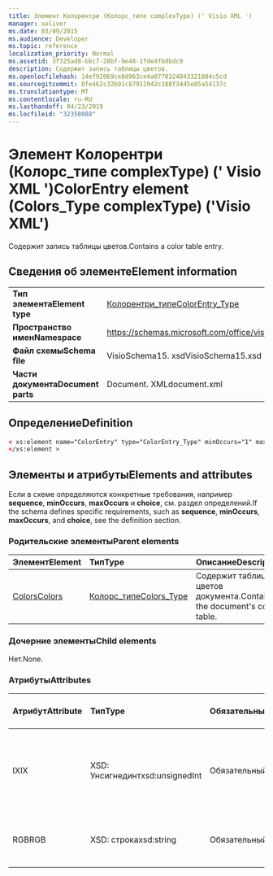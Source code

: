 ```yaml
---
title: Элемент Колорентри (Колорс_типе complexType) (' Visio XML ')
manager: soliver
ms.date: 03/09/2015
ms.audience: Developer
ms.topic: reference
localization_priority: Normal
ms.assetid: 3f325ad8-bbc7-28bf-9e48-1fde4fbdbdc0
description: Содержит запись таблицы цветов.
ms.openlocfilehash: 14ef92069ce8d963ce4a0770324843321804c5cd
ms.sourcegitcommit: 8fe462c32b91c87911942c188f3445e85a54137c
ms.translationtype: MT
ms.contentlocale: ru-RU
ms.lasthandoff: 04/23/2019
ms.locfileid: "32358088"
---
```

# <a name="colorentry-element-colorstype-complextype-visio-xml"></a><span data-ttu-id="2767d-103">Элемент Колорентри (Колорс_типе complexType) (' Visio XML ')</span><span class="sxs-lookup"><span data-stu-id="2767d-103">ColorEntry element (Colors_Type complexType) ('Visio XML')</span></span>

<span data-ttu-id="2767d-104">Содержит запись таблицы цветов.</span><span class="sxs-lookup"><span data-stu-id="2767d-104">Contains a color table entry.</span></span>
  
## <a name="element-information"></a><span data-ttu-id="2767d-105">Сведения об элементе</span><span class="sxs-lookup"><span data-stu-id="2767d-105">Element information</span></span>

|||
|:-----|:-----|
|<span data-ttu-id="2767d-106">**Тип элемента**</span><span class="sxs-lookup"><span data-stu-id="2767d-106">**Element type**</span></span> <br/> |[<span data-ttu-id="2767d-107">Колорентри_типе</span><span class="sxs-lookup"><span data-stu-id="2767d-107">ColorEntry_Type</span></span>](colorentry_type-complextypevisio-xml.md) <br/> |
|<span data-ttu-id="2767d-108">**Пространство имен**</span><span class="sxs-lookup"><span data-stu-id="2767d-108">**Namespace**</span></span> <br/> |https://schemas.microsoft.com/office/visio/2012/main  <br/> |
|<span data-ttu-id="2767d-109">**Файл схемы**</span><span class="sxs-lookup"><span data-stu-id="2767d-109">**Schema file**</span></span> <br/> |<span data-ttu-id="2767d-110">VisioSchema15. xsd</span><span class="sxs-lookup"><span data-stu-id="2767d-110">VisioSchema15.xsd</span></span>  <br/> |
|<span data-ttu-id="2767d-111">**Части документа**</span><span class="sxs-lookup"><span data-stu-id="2767d-111">**Document parts**</span></span> <br/> |<span data-ttu-id="2767d-112">Document. XML</span><span class="sxs-lookup"><span data-stu-id="2767d-112">document.xml</span></span>  <br/> |
   
## <a name="definition"></a><span data-ttu-id="2767d-113">Определение</span><span class="sxs-lookup"><span data-stu-id="2767d-113">Definition</span></span>

```XML
< xs:element name="ColorEntry" type="ColorEntry_Type" minOccurs="1" maxOccurs="unbounded" >
</xs:element >
```

## <a name="elements-and-attributes"></a><span data-ttu-id="2767d-114">Элементы и атрибуты</span><span class="sxs-lookup"><span data-stu-id="2767d-114">Elements and attributes</span></span>

<span data-ttu-id="2767d-115">Если в схеме определяются конкретные требования, например **sequence**, **minOccurs**, **maxOccurs** и **choice**, см. раздел определений.</span><span class="sxs-lookup"><span data-stu-id="2767d-115">If the schema defines specific requirements, such as **sequence**, **minOccurs**, **maxOccurs**, and **choice**, see the definition section.</span></span> 
  
### <a name="parent-elements"></a><span data-ttu-id="2767d-116">Родительские элементы</span><span class="sxs-lookup"><span data-stu-id="2767d-116">Parent elements</span></span>

|<span data-ttu-id="2767d-117">**Элемент**</span><span class="sxs-lookup"><span data-stu-id="2767d-117">**Element**</span></span>|<span data-ttu-id="2767d-118">**Тип**</span><span class="sxs-lookup"><span data-stu-id="2767d-118">**Type**</span></span>|<span data-ttu-id="2767d-119">**Описание**</span><span class="sxs-lookup"><span data-stu-id="2767d-119">**Description**</span></span>|
|:-----|:-----|:-----|
|[<span data-ttu-id="2767d-120">Colors</span><span class="sxs-lookup"><span data-stu-id="2767d-120">Colors</span></span>](colors-element-visiodocument_type-complextypevisio-xml.md) <br/> |[<span data-ttu-id="2767d-121">Колорс_типе</span><span class="sxs-lookup"><span data-stu-id="2767d-121">Colors_Type</span></span>](colors_type-complextypevisio-xml.md) <br/> |<span data-ttu-id="2767d-122">Содержит таблицу цветов документа.</span><span class="sxs-lookup"><span data-stu-id="2767d-122">Contains the document's color table.</span></span>  <br/> |
   
### <a name="child-elements"></a><span data-ttu-id="2767d-123">Дочерние элементы</span><span class="sxs-lookup"><span data-stu-id="2767d-123">Child elements</span></span>

<span data-ttu-id="2767d-124">Нет.</span><span class="sxs-lookup"><span data-stu-id="2767d-124">None.</span></span>
  
### <a name="attributes"></a><span data-ttu-id="2767d-125">Атрибуты</span><span class="sxs-lookup"><span data-stu-id="2767d-125">Attributes</span></span>

|<span data-ttu-id="2767d-126">**Атрибут**</span><span class="sxs-lookup"><span data-stu-id="2767d-126">**Attribute**</span></span>|<span data-ttu-id="2767d-127">**Тип**</span><span class="sxs-lookup"><span data-stu-id="2767d-127">**Type**</span></span>|<span data-ttu-id="2767d-128">**Обязательный**</span><span class="sxs-lookup"><span data-stu-id="2767d-128">**Required**</span></span>|<span data-ttu-id="2767d-129">**Описание**</span><span class="sxs-lookup"><span data-stu-id="2767d-129">**Description**</span></span>|<span data-ttu-id="2767d-130">**Возможные значения**</span><span class="sxs-lookup"><span data-stu-id="2767d-130">**Possible values**</span></span>|
|:-----|:-----|:-----|:-----|:-----|
|<span data-ttu-id="2767d-131">IX</span><span class="sxs-lookup"><span data-stu-id="2767d-131">IX</span></span>  <br/> |<span data-ttu-id="2767d-132">XSD: Унсигнединт</span><span class="sxs-lookup"><span data-stu-id="2767d-132">xsd:unsignedInt</span></span>  <br/> |<span data-ttu-id="2767d-133">Обязательный</span><span class="sxs-lookup"><span data-stu-id="2767d-133">required</span></span>  <br/> |<span data-ttu-id="2767d-134">Отсчитываемый от нуля индекс элемента в его родительском элементе.</span><span class="sxs-lookup"><span data-stu-id="2767d-134">The zero-based index of the element within its parent element.</span></span>  <br/> |<span data-ttu-id="2767d-135">Значения типа XSD: Унсигнединт.</span><span class="sxs-lookup"><span data-stu-id="2767d-135">Values of the xsd:unsignedInt type.</span></span>  <br/> |
|<span data-ttu-id="2767d-136">RGB</span><span class="sxs-lookup"><span data-stu-id="2767d-136">RGB</span></span>  <br/> |<span data-ttu-id="2767d-137">XSD: строка</span><span class="sxs-lookup"><span data-stu-id="2767d-137">xsd:string</span></span>  <br/> |<span data-ttu-id="2767d-138">Обязательный</span><span class="sxs-lookup"><span data-stu-id="2767d-138">required</span></span>  <br/> |<span data-ttu-id="2767d-139">Шестнадцатеричное значение записи таблицы цветов.</span><span class="sxs-lookup"><span data-stu-id="2767d-139">The hexadecimal value of the color table entry.</span></span>  <br/> |<span data-ttu-id="2767d-140">Значения типа String: XSD.</span><span class="sxs-lookup"><span data-stu-id="2767d-140">Values of the xsd:string type.</span></span>  <br/> |
   

